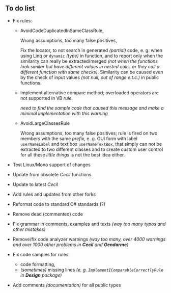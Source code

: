 To do list
----------

* Fix rules:

  - AvoidCodeDuplicatedInSameClassRule, 

    Wrong assumptions, too many false positives,

    Fix the locator, to not search in generated _(partial)_ code, e. g. when using Linq or `dynamic` _(type)_ in function, and to report only when the similarity can really be extracted/merged _(not when the functions look similar but have different values in nested calls, or they call a different function with same checks)_. Similarity can be caused even by the check of input values _(not null, out of range e.t.c.)_ in public functions.

  - Implement alternative compare method; overloaded operators are not supported in VB *rule*

    _need to find the sample code that caused this message and make a minimal implementation with this warning_

  - AvoidLargeClassesRule

    Wrong assumptions, too many false positives; rule is fired on two members with the same *prefix*, e. g. GUI form with label `userNameLabel` and text box `userNameTextBox`, that simply can not be extracted to two different classes and to create custom user control for all these *little things* is not the best idea either.

* Test Linux/Mono support of changes

* Update from obsolete *Cecil* functions

* Update to latest *Cecil*

* Add rules and updates from other forks

* Reformat code to standard C# standards (?)

* Remove dead (commented) code

* Fix grammar in comments, examples and texts *(way too many typos and other mistakes)*

* Remove/fix code analyzer warnings _(way too many, over 4000 warnings and over 1000 other problems in **Cecil** and **Gendarme**)_

* Fix code samples for rules:

  * code formatting,
  * *(sometimes)* missing lines *(e. g. `ImplementIComparableCorrectlyRule` in **Design** package)*

* Add comments *(documentation)* for all public types

